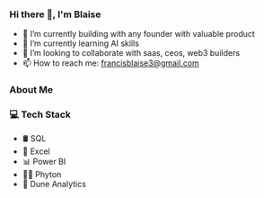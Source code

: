 ### Hi there 👋, I'm Blaise 


- 🔭 I’m currently building with any founder with valuable product 
- 🌱 I’m currently learning AI skills 
- 👯 I’m looking to collaborate with saas, ceos, web3 builders 
- 📫 How to reach me: francisblaise3@gmail.com


### About Me
  

### 💻 Tech Stack 
- 🛢️ SQL
- 📝 Excel
- 📊 Power BI
- 🧑‍💻 Phyton
- 🔗 Dune Analytics 
